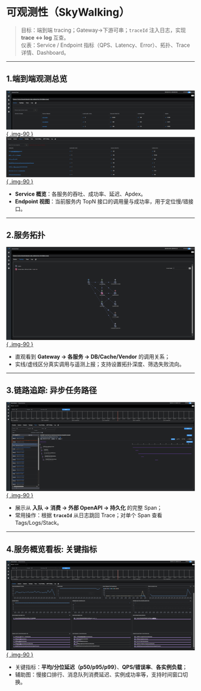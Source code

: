 # 可观测性（SkyWalking）

> 目标：端到端 tracing；Gateway→下游可串；`traceId` 注入日志，实现 **trace ↔ log** 互查。  
> 仪表：Service / Endpoint 指标（QPS、Latency、Error）、拓扑、Trace 详情、Dashboard。

---

## 1.端到端观测总览
[![](assets/sw-overview-services.png){ .img-90 }](assets/sw-overview-services.png)
[![](assets/sw-overview-endpoints.png){ .img-90 }](assets/sw-overview-endpoints.png)



- **Service 概览**：各服务的吞吐、成功率、延迟、Apdex。  
- **Endpoint 视图**：当前服务内 TopN 接口的调用量与成功率，用于定位慢/错接口。

---

## 2.服务拓扑
[![](assets/sw-topology.png){ .img-90 }](assets/sw-topology.png)

- 直观看到 **Gateway → 各服务 → DB/Cache/Vendor** 的调用关系；  
- 实线/虚线区分真实调用与遥测上报；支持设置拓扑深度、筛选失败流向。

---

## 3.链路追踪: 异步任务路径
[![](assets/sw-trace.png){ .img-90 }](assets/sw-trace.png)

- 展示从 **入队 → 消费 → 外部 OpenAPI → 持久化** 的完整 Span；  
- 常用操作：根据 **`traceId`** 从日志跳回 Trace；对单个 Span 查看 Tags/Logs/Stack。

---

## 4.服务概览看板: 关键指标
[![](assets/sw-dashboard.png){ .img-90 }](assets/sw-dashboard.png)

- 关键指标：**平均/分位延迟（p50/p95/p99）**、**QPS/错误率**、**各实例负载**；  
- 辅助图：慢接口排行、消息队列消费延迟、实例成功率等，支持时间窗口切换。
